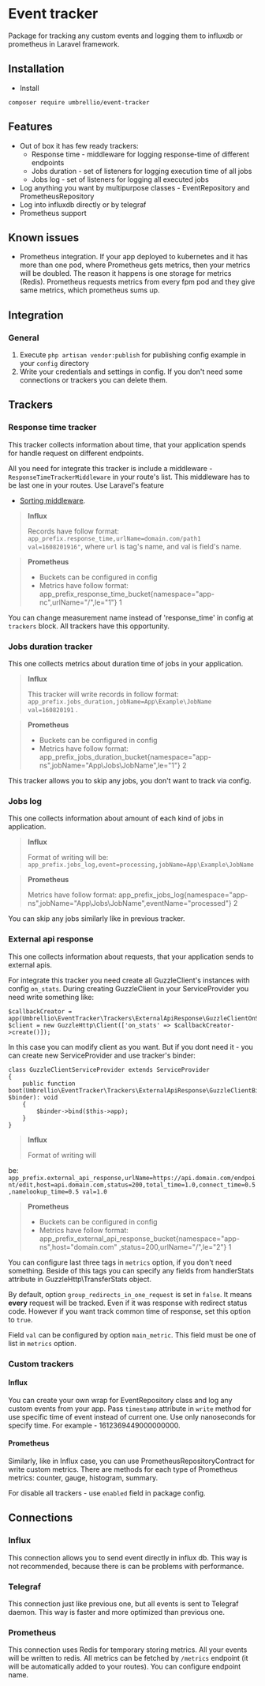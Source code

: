 # Event tracker

Package for tracking any custom events and logging them to influxdb or prometheus in Laravel framework.

## Installation

- Install

```shell
composer require umbrellio/event-tracker
```

## Features

- Out of box it has few ready trackers:
    - Response time - middleware for logging response-time of different endpoints
    - Jobs duration - set of listeners for logging execution time of all jobs
    - Jobs log - set of listeners for logging all executed jobs
- Log anything you want by multipurpose classes - EventRepository and PrometheusRepository
- Log into influxdb directly or by telegraf
- Prometheus support

## Known issues

- Prometheus integration. If your app deployed to kubernetes and it has more than one pod, where Prometheus gets metrics, then your metrics will be doubled. The reason it happens is one storage for metrics (Redis). Prometheus requests metrics from every fpm pod and they give same metrics, which prometheus sums up. 

## Integration

### General

1. Execute `php artisan vendor:publish` for publishing config example in your `config` directory
2. Write your credentials and settings in config. If you don't need some connections or trackers you can delete them.

## Trackers

### Response time tracker

This tracker collects information about time, that your application spends for handle request on different endpoints.

All you need for integrate this tracker is include a middleware - `ResponseTimeTrackerMiddleware` in your route's list.
This middleware has to be last one in your routes. Use Laravel's feature

- [Sorting middleware](https://laravel.com/docs/9.x/middleware#sorting-middleware).

> **Influx**
>
> Records have follow format: `app_prefix.response_time,urlName=domain.com/path1 val=1608201916"`, where `url` is tag's
> name, and val is field's name.

> **Prometheus**
>
> - Buckets can be configured in config
> - Metrics have follow format: app_prefix_response_time_bucket{namespace="app-nc",urlName="/",le="1"} 1

You can change measurement name instead of 'response_time' in config at `trackers` block. All trackers have this
opportunity.

### Jobs duration tracker

This one collects metrics about duration time of jobs in your application.

> **Influx**
>
> This tracker will write records in follow format: `app_prefix.jobs_duration,jobName=App\Example\JobName val=160820191`
> .

> **Prometheus**
>
> - Buckets can be configured in config
> - Metrics have follow format: app_prefix_jobs_duration_bucket{namespace="app-ns",jobName="App\\Jobs\\JobName",le="1"}
    2

This tracker allows you to skip any jobs, you don't want to track via config.

### Jobs log

This one collects information about amount of each kind of jobs in application.

> **Influx**
>
> Format of writing will be: `app_prefix.jobs_log,event=processing,jobName=App\Example\JobName`

> **Prometheus**
>
> Metrics have follow format: app_prefix_jobs_log{namespace="app-ns",jobName="App\\Jobs\\JobName",eventName="processed"}
> 2

You can skip any jobs similarly like in previous tracker.

### External api response

This one collects information about requests, that your application sends to external apis.

For integrate this tracker you need create all GuzzleClient's instances with config `on_stats`.
During creating GuzzleClient in your ServiceProvider you need write something like:

```
$callbackCreator = app(Umbrellio\EventTracker\Trackers\ExternalApiResponse\GuzzleClientOnStatsCallbackCreator);
$client = new GuzzleHttp\Client(['on_stats' => $callbackCreator->create()]);
```

In this case you can modify client as you want. But if you dont need it - you can create new ServiceProvider and use
tracker's binder:

```
class GuzzleClientServiceProvider extends ServiceProvider
{
    public function boot(Umbrellio\EventTracker\Trackers\ExternalApiResponse\GuzzleClientBinder $binder): void
    {
        $binder->bind($this->app);
    }
}
```

> **Influx**
>
> Format of writing will
>
be: `app_prefix.external_api_response,urlName=https://api.domain.com/endpoint/edit,host=api.domain.com,status=200,total_time=1.0,connect_time=0.5,namelookup_time=0.5 val=1.0`

> **Prometheus**
>
> - Buckets can be configured in config
> - Metrics have follow format: app_prefix_external_api_response_bucket{namespace="app-ns",host="domain.com"
    ,status=200,urlName="/",le="2"} 1

You can configure last three tags in `metrics` option, if you don't need something. Beside of this tags you can specify
any fields from handlerStats attribute in GuzzleHttp\TransferStats object.

By default, option `group_redirects_in_one_request` is set in `false`. It means **every** request will be tracked. Even
if it was response with redirect status code.
However if you want track common time of response, set this option to `true`.

Field `val` can be configured by option `main_metric`. This field must be one of list in `metrics` option.

### Custom trackers

#### Influx

You can create your own wrap for EventRepository class and log any custom events from your app.
Pass `timestamp` attribute in `write` method for use specific time of event instead of current one. Use only nanoseconds
for specify time. For example - 1612369449000000000.

#### Prometheus

Similarly, like in Influx case, you can use PrometheusRepositoryContract for write custom metrics.
There are methods for each type of Prometheus metrics: counter, gauge, histogram, summary.

For disable all trackers - use `enabled` field in package config.

## Connections

### Influx

This connection allows you to send event directly in influx db. This way is not recommended, because there is can be
problems with performance.

### Telegraf

This connection just like previous one, but all events is sent to Telegraf daemon. This way is faster and more optimized
than previous one.

### Prometheus

This connection uses Redis for temporary storing metrics. All your events will be written to redis.
All metrics can be fetched by `/metrics` endpoint (it will be automatically added to your routes). You can configure
endpoint name.
